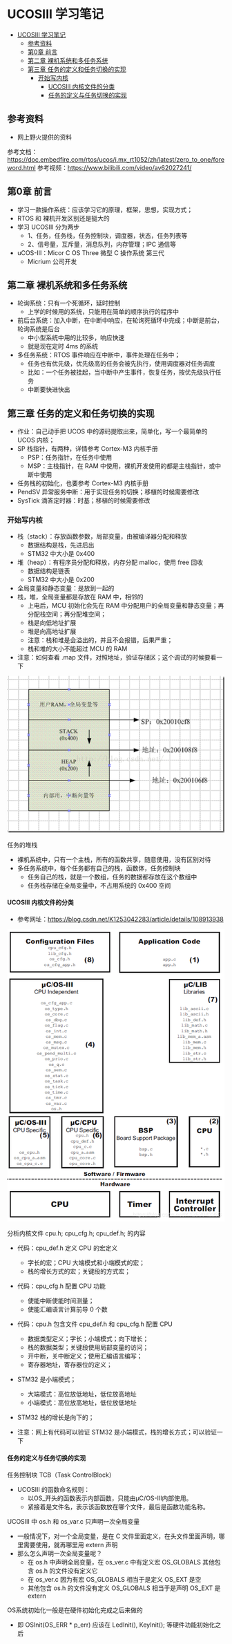 # UCOSIII 学习笔记

- [UCOSIII 学习笔记](#ucosiii-学习笔记)
  - [参考资料](#参考资料)
  - [第0章 前言](#第0章-前言)
  - [第二章 裸机系统和多任务系统](#第二章-裸机系统和多任务系统)
  - [第三章 任务的定义和任务切换的实现](#第三章-任务的定义和任务切换的实现)
    - [开始写内核](#开始写内核)
      - [UCOSIII 内核文件的分类](#ucosiii-内核文件的分类)
      - [任务的定义与任务切换的实现](#任务的定义与任务切换的实现)

## 参考资料

- 网上野火提供的资料

参考文档：https://doc.embedfire.com/rtos/ucos/i.mx_rt1052/zh/latest/zero_to_one/foreword.html
参考视频：https://www.bilibili.com/video/av62027241/

## 第0章 前言

- 学习一款操作系统：应该学习它的原理，框架，思想，实现方式；
- RTOS 和 裸机开发区别还是挺大的
- 学习 UCOSIII 分为两步
  - 1、任务，任务栈，任务控制块，调度器，状态，任务列表等
  - 2、信号量，互斥量，消息队列，内存管理；IPC 通信等
- uCOS-III：Micor C OS Three 微型 C 操作系统 第三代
  - Micrium 公司开发

## 第二章 裸机系统和多任务系统

- 轮询系统：只有一个死循环，延时控制
  - 上学的时候用的系统，只能用在简单的顺序执行的程序中
- 前后台系统：加入中断，在中断中响应，在轮询死循环中完成；中断是前台，轮询系统是后台
  - 中小型系统中用的比较多，响应快速
  - 就是现在定时 4ms 的系统
- 多任务系统：RTOS 事件响应在中断中，事件处理在任务中；
  - 任务也有优先级，优先级高的任务会被先执行，使用调度器对任务调度
  - 比如：一个任务被挂起，当中断中产生事件，恢复任务，按优先级执行任务
  - 中断要快进快出

## 第三章 任务的定义和任务切换的实现

- 作业：自己动手把 UCOS 中的源码提取出来，简单化，写一个最简单的 UCOS 内核；
- SP 栈指针，有两种，详情参考 Cortex-M3 内核手册
  - PSP：任务指针，在任务中使用
  - MSP：主栈指针，在 RAM 中使用，裸机开发使用的都是主栈指针，或中断中使用
- 任务栈的初始化，也要参考 Cortex-M3 内核手册
- PendSV 异常服务中断：用于实现任务的切换；移植的时候需要修改
- SysTick 滴答定时器：时基；移植的时候需要修改

### 开始写内核

- 栈（stack）：存放函数参数，局部变量，由被编译器分配和释放
  - 数据结构是栈，先进后出
  - STM32 中大小是 0x400
- 堆（heap）：有程序员分配和释放，内存分配 malloc，使用 free 回收
  - 数据结构是链表
  - STM32 中大小是 0x200
- 全局变量和静态变量：是放到一起的
- 栈，堆，全局变量都是存放在 RAM 中，相邻的
  - 上电后，MCU 初始化会先在 RAM 中分配用户的全局变量和静态变量；再分配栈空间；再分配堆空间；
  - 栈是向低地址扩展
  - 堆是向高地址扩展
  - 注意：栈和堆是会溢出的，并且不会报错，后果严重；
  - 栈和堆的大小不能超过 MCU 的 RAM
- 注意：如何查看 .map 文件，对照地址，验证存储区；这个调试的时候要看一下

![img](./img/2023-1-4_stack_heap.jpg)

任务的堆栈

- 裸机系统中，只有一个主栈，所有的函数共享，随意使用，没有区别对待
- 多任务系统中，每个任务都有自己的栈，函数体，任务控制块
  - 任务自己的栈，就是一个数组，任务的数据都存放在这个数组中
  - 任务栈存储在全局变量中，不占用系统的 0x400 空间

#### UCOSIII 内核文件的分类

- 参考网址：https://blog.csdn.net/K1253042283/article/details/108913938

![img](./img/2023-1-5_uCOSIII_Core.jpg)

分析内核文件 cpu.h; cpu_cfg.h; cpu_def.h; 的内容

- 代码：cpu_def.h  定义 CPU 的宏定义
  - 字长的宏；CPU 大端模式和小端模式的宏；
  - 栈的增长方式的宏；关键段的方式宏；
- 代码：cpu_cfg.h  配置 CPU 功能
  - 使能中断使能时间测量；
  - 使能汇编语言计算前导 0 个数
- 代码：cpu.h  包含文件 cpu_def.h 和 cpu_cfg.h 配置 CPU
  - 数据类型定义；字长；小端模式；向下增长；
  - 栈的数据类型；关键段使用局部变量的访问；
  - 开中断，关中断定义；使用汇编语言编写；
  - 寄存器地址，寄存器位的定义；

- STM32 是小端模式；
  - 大端模式：高位放低地址，低位放高地址
  - 小端模式：高位放高地址，低位放低地址
- STM32 栈的增长是向下的；
- 注意：网上有代码可以验证 STM32 是小端模式，栈的增长方式；可以验证一下

#### 任务的定义与任务切换的实现

任务控制块 TCB（Task ControlBlock）

- UCOSIII 的函数命名规则：
  - 以OS_开头的函数表示内部函数，只能由μC/OS-III内部使用。
  - 紧接着是文件名，表示该函数放在哪个文件，最后是函数功能名称。

UCOSIII 中 os.h 和 os_var.c 只声明一次全局变量

- 一般情况下，对一个全局变量，是在 C 文件里面定义，在头文件里面声明，哪里需要使用，就再哪里用 extern 声明
- 那么怎么声明一次全局变量呢？
  - 在 os.h 中声明全局变量，在 os_ver.c 中有定义宏 OS_GLOBALS 其他包含 os.h 的文件没有定义它
  - 在 os_ver.c 因为有宏 OS_GLOBALS 相当于是定义 OS_EXT 是空
  - 其他包含 os.h 的文件没有定义 OS_GLOBALS 相当于是声明 OS_EXT 是 extern

OS系统初始化一般是在硬件初始化完成之后来做的

- 即 OSInit(OS_ERR * p_err) 应该在 LedInit(), KeyInit(); 等硬件功能初始化之后




